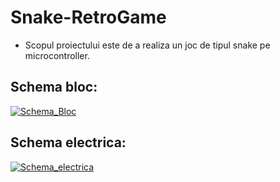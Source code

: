 # Snake-RetroGame

- Scopul proiectului este de a realiza un joc de tipul snake pe microcontroller.

## Schema bloc:

[![Schema_Bloc](https://github.com/etc-uc/Snake-RetroGame/blob/master/01_Doc/Schema_bloc.jpg "Schema bloc a proiectului")](https://github.com/etc-uc/Snake-RetroGame/blob/master/01_Doc/Schema_bloc.jpg "Schema bloc a proiectului")

## Schema electrica:

[![Schema_electrica](https://github.com/etc-uc/Snake-RetroGame/blob/master/01_Doc/Snake_schematic.jpg "Schema electrica a proiectului")](https://github.com/etc-uc/Snake-RetroGame/blob/master/01_Doc/Snake_schematic.jpg "Schema electrica a proiectului")
